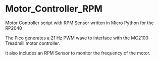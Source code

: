 # Motor_Controller_RPM
Motor Controller script with RPM Sensor written in Micro Python for the RP2040

The Pico generates a 21 Hz PWM wave to interface with the MC2100 Treadmill motor controller.

It also includes an RPM Sensor to monitor the frequency of the motor.


